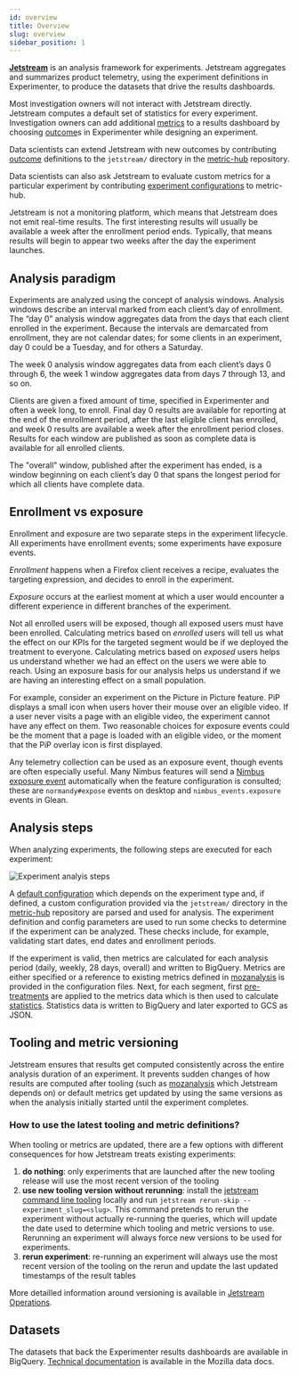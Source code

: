 ```yaml
---
id: overview 
title: Overview
slug: overview
sidebar_position: 1
---
```


**[Jetstream]** is an analysis framework for experiments.
Jetstream aggregates and summarizes product telemetry,
using the experiment definitions in Experimenter,
to produce the datasets that drive the results dashboards.

Most investigation owners will not interact with Jetstream directly.
Jetstream computes a default set of statistics for every experiment.
Investigation owners can add additional [metrics] to a results dashboard by choosing
[outcome]s in Experimenter while designing an experiment.

Data scientists can extend Jetstream with new outcomes by contributing
[outcome] definitions
to the `jetstream/` directory in the [metric-hub] repository.

Data scientists can also ask Jetstream to evaluate custom metrics for a particular experiment
by contributing [experiment configurations]
to metric-hub.

Jetstream is not a monitoring platform,
which means that Jetstream does not emit real-time results.
The first interesting results will usually be available
a week after the enrollment period ends.
Typically, that means results will begin to appear 
two weeks after the day the experiment launches.

## Analysis paradigm

Experiments are analyzed using the concept of analysis windows. Analysis
windows describe an interval marked from each client’s day of
enrollment. The “day 0” analysis window aggregates data from the days
that each client enrolled in the experiment. Because the intervals are
demarcated from enrollment, they are not calendar dates; for some
clients in an experiment, day 0 could be a Tuesday, and for others a
Saturday.

The week 0 analysis window aggregates data from each client’s days 0
through 6, the week 1 window aggregates data from days 7 through 13, and
so on.

Clients are given a fixed amount of time, specified in Experimenter and
often a week long, to enroll. Final day 0 results are available for
reporting at the end of the enrollment period, after the last eligible
client has enrolled, and week 0 results are available a week after the
enrollment period closes. Results for each window are published as soon
as complete data is available for all enrolled clients.

The "overall" window, published after the experiment has ended, is a
window beginning on each client’s day 0 that spans the longest period
for which all clients have complete data.

## Enrollment vs exposure

Enrollment and exposure are two separate steps in the experiment lifecycle.
All experiments have enrollment events; some experiments have exposure events.

*Enrollment* happens when a Firefox client receives a recipe,
evaluates the targeting expression,
and decides to enroll in the experiment.

*Exposure* occurs at the earliest moment at which a user would encounter a different experience
in different branches of the experiment.

Not all enrolled users will be exposed, though all exposed users must have been enrolled.
Calculating metrics based on _enrolled_ users will tell us what the effect on our KPIs for the targeted segment would be if we deployed the treatment to everyone.
Calculating metrics based on _exposed_ users helps us understand whether we had an effect on the users we were able to reach.
Using an exposure basis for our analysis helps us understand if we are having an interesting effect on a small population.

For example, consider an experiment on the Picture in Picture feature.
PiP displays a small icon when users hover their mouse over an eligible video.
If a user never visits a page with an eligible video, the experiment cannot have any effect on them.
Two reasonable choices for exposure events could be the moment that a page is loaded with an eligible video,
or the moment that the PiP overlay icon is first displayed.

Any telemetry collection can be used as an exposure event, though events are often especially useful.
Many Nimbus features will send a [Nimbus exposure event] automatically when the feature configuration is consulted;
these are `normandy#expose` events on desktop and `nimbus_events.exposure` events in Glean.

[Nimbus exposure event]: /mobile-feature-api#recording-exposure-events

## Analysis steps

When analyzing experiments, the following steps are executed for each experiment:

<img src="/img/jetstream/analysis-steps.png" alt="Experiment analyis steps" className="img-sm"/>

A [default configuration](https://mozilla.github.io/metric-hub/default_configs/firefox_desktop/)
which depends on the experiment type and, if defined, a custom configuration
provided via the `jetstream/` directory in the [metric-hub] repository are parsed and used for analysis.
The experiment definition and config parameters are used to run some checks
to determine if the experiment can be analyzed. These checks include, for example,
validating start dates, end dates and enrollment periods.

If the experiment is valid, then metrics are calculated for each analysis period
(daily, weekly, 28 days, overall) and written to BigQuery. Metrics are either
specified or a reference to existing metrics defined in [mozanalysis](https://github.com/mozilla/mozanalysis)
is provided in the configuration files. Next, for each segment, first
[pre-treatments](https://github.com/mozilla/jetstream/blob/main/jetstream/pre_treatment.py)
are applied to the metrics data which is then used to calculate
[statistics](https://github.com/mozilla/jetstream/blob/main/jetstream/statistics.py).
Statistics data is written to BigQuery and later exported to GCS as JSON. 

## Tooling and metric versioning

Jetstream ensures that results get computed consistently across the entire analysis duration of an experiment.
It prevents sudden changes of how results are computed after tooling (such as [mozanalysis] which Jetstream depends on) or default metrics get updated by using the same versions as when the analysis initially started until the experiment completes.

### How to use the latest tooling and metric definitions?

When tooling or metrics are updated, there are a few options with different consequences for how Jetstream treats existing experiments:
1. **do nothing**: only experiments that are launched after the new tooling release will use the most recent version of the tooling 
1. **use new tooling version without rerunning**: install the [jetstream command line tooling](https://pypi.org/project/mozilla-jetstream/) locally and run `jetstream rerun-skip --experiment_slug=<slug>`. This command pretends to rerun the experiment without actually re-running the queries, which will update the date used to determine which tooling and metric versions to use. Rerunning an experiment will always force new versions to be used for experiments. 
1. **rerun experiment**: re-running an experiment will always use the most recent version of the tooling on the rerun and update the last updated timestamps of the result tables

More detailled information around versioning is available in [Jetstream Operations].

## Datasets

The datasets that back the Experimenter results dashboards
are available in BigQuery.
[Technical documentation][jetstream-dtmo]
is available in the Mozilla data docs.

[experiment configurations]: ./configuration
[jetstream]: https://github.com/mozilla/jetstream
[metric-hub]: https://github.com/mozilla/metric-hub/tree/main/jetstream
[jetstream-dtmo]: https://docs.telemetry.mozilla.org/datasets/jetstream.html
[metrics]: ./metrics
[outcome]: ./outcomes
[mozanalysis]: https://github.com/mozilla/mozanalysis
[Jetstream Operations]: ./operations#tooling-and-metric-versioning
